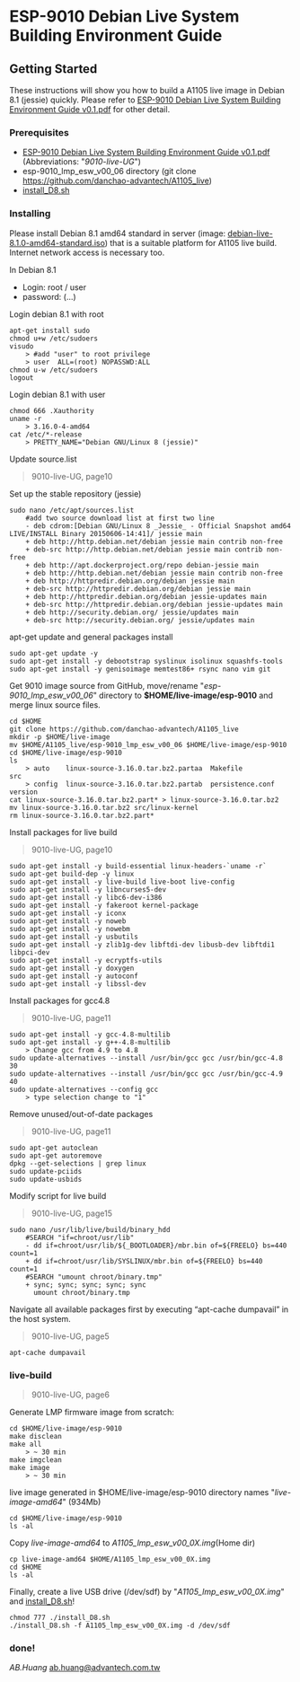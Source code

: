 # ESP-9010 Debian Live System Building Environment Guide

## Getting Started

These instructions will show you how to build a A1105 live image in Debian 8.1 (jessie) quickly.
Please refer to [ESP-9010 Debian Live System Building Environment Guide v0.1.pdf](https://github.com/danchao-advantech/A1105_live/blob/master/ESP-9010%20Debian%20Live%20System%20Building%20Environment%20Guide%20v0.1.pdf) for other detail.


### Prerequisites

* [ESP-9010 Debian Live System Building Environment Guide v0.1.pdf](https://github.com/danchao-advantech/A1105_live/blob/master/ESP-9010%20Debian%20Live%20System%20Building%20Environment%20Guide%20v0.1.pdf) (Abbreviations: "*9010-live-UG*")
* esp-9010_lmp_esw_v00_06 directory (git clone https://github.com/danchao-advantech/A1105_live)
* [install_D8.sh](https://github.com/danchao-advantech/A1105_live/blob/master/install_D8.sh)


### Installing

Please install Debian 8.1 amd64 standard in server (image: [debian-live-8.1.0-amd64-standard.iso](http://cdimage.debian.org/mirror/cdimage/archive/8.1.0-live/amd64/iso-hybrid/debian-live-8.1.0-amd64-standard.iso)) that is 
a suitable platform for A1105 live build.  Internet network access is necessary too. 


In Debian 8.1
- Login:    root / user
- password: (...)


Login debian 8.1 with root

```
apt-get install sudo
chmod u+w /etc/sudoers
visudo
	> #add "user" to root privilege
	> user	ALL=(root) NOPASSWD:ALL
chmod u-w /etc/sudoers
logout
```


Login debian 8.1 with user

```
chmod 666 .Xauthority
uname -r
	> 3.16.0-4-amd64
cat /etc/*-release
	> PRETTY_NAME="Debian GNU/Linux 8 (jessie)"
```


Update source.list

> 9010-live-UG, page10

Set up the stable repository (jessie)
```
sudo nano /etc/apt/sources.list
	#add two source download list at first two line
	- deb cdrom:[Debian GNU/Linux 8 _Jessie_ - Official Snapshot amd64 LIVE/INSTALL Binary 20150606-14:41]/ jessie main
	+ deb http://http.debian.net/debian jessie main contrib non-free 
	+ deb-src http://http.debian.net/debian jessie main contrib non-free 
	+ deb http://apt.dockerproject.org/repo debian-jessie main
	+ deb http://http.debian.net/debian jessie main contrib non-free
	+ deb http://httpredir.debian.org/debian jessie main
	+ deb-src http://httpredir.debian.org/debian jessie main
	+ deb http://httpredir.debian.org/debian jessie-updates main
	+ deb-src http://httpredir.debian.org/debian jessie-updates main
	+ deb http://security.debian.org/ jessie/updates main
	+ deb-src http://security.debian.org/ jessie/updates main
```	


apt-get update and general packages install

```
sudo apt-get update -y
sudo apt-get install -y debootstrap syslinux isolinux squashfs-tools
sudo apt-get install -y genisoimage memtest86+ rsync nano vim git
```


Get 9010 image source from GitHub, move/rename "*esp-9010_lmp_esw_v00_06*" directory to **$HOME/live-image/esp-9010** and merge linux source files.

```
cd $HOME
git clone https://github.com/danchao-advantech/A1105_live
mkdir -p $HOME/live-image
mv $HOME/A1105_live/esp-9010_lmp_esw_v00_06 $HOME/live-image/esp-9010
cd $HOME/live-image/esp-9010
ls
	> auto    linux-source-3.16.0.tar.bz2.partaa  Makefile          src
	> config  linux-source-3.16.0.tar.bz2.partab  persistence.conf  version
cat linux-source-3.16.0.tar.bz2.part* > linux-source-3.16.0.tar.bz2
mv linux-source-3.16.0.tar.bz2 src/linux-kernel
rm linux-source-3.16.0.tar.bz2.part*
```


Install packages for live build

> 9010-live-UG, page10

```
sudo apt-get install -y build-essential linux-headers-`uname -r`
sudo apt-get build-dep -y linux
sudo apt-get install -y live-build live-boot live-config
sudo apt-get install -y libncurses5-dev
sudo apt-get install -y libc6-dev-i386
sudo apt-get install -y fakeroot kernel-package
sudo apt-get install -y iconx
sudo apt-get install -y noweb 
sudo apt-get install -y nowebm 
sudo apt-get install -y usbutils
sudo apt-get install -y zlib1g-dev libftdi-dev libusb-dev libftdi1 libpci-dev
sudo apt-get install -y ecryptfs-utils
sudo apt-get install -y doxygen 
sudo apt-get install -y autoconf 
sudo apt-get install -y libssl-dev
```


Install packages for gcc4.8 

> 9010-live-UG, page11

```
sudo apt-get install -y gcc-4.8-multilib
sudo apt-get install -y g++-4.8-multilib
	> Change gcc from 4.9 to 4.8
sudo update-alternatives --install /usr/bin/gcc gcc /usr/bin/gcc-4.8 30
sudo update-alternatives --install /usr/bin/gcc gcc /usr/bin/gcc-4.9 40
sudo update-alternatives --config gcc 
	> type selection change to "1"
```


Remove unused/out-of-date packages 

> 9010-live-UG, page11

```
sudo apt-get autoclean
sudo apt-get autoremove 
dpkg --get-selections | grep linux
sudo update-pciids
sudo update-usbids
```


Modify script for live build

> 9010-live-UG, page15

```
sudo nano /usr/lib/live/build/binary_hdd
	#SEARCH "if=chroot/usr/lib"
	- dd if=chroot/usr/lib/${_BOOTLOADER}/mbr.bin of=${FREELO} bs=440 count=1 
	+ dd if=chroot/usr/lib/SYSLINUX/mbr.bin of=${FREELO} bs=440 count=1 
	#SEARCH "umount chroot/binary.tmp"
	+ sync; sync; sync; sync; sync
	  umount chroot/binary.tmp 
```


Navigate all available packages first by executing “apt-cache dumpavail” in the host system. 

> 9010-live-UG, page5

```
apt-cache dumpavail
```


### live-build

> 9010-live-UG, page6

Generate LMP firmware image from scratch:

```
cd $HOME/live-image/esp-9010
make disclean
make all
	> ~ 30 min
make imgclean
make image
	> ~ 30 min
```


live image generated in $HOME/live-image/esp-9010 directory names "*live-image-amd64*" (934Mb)

```
cd $HOME/live-image/esp-9010
ls -al
```


Copy *live-image-amd64* to *A1105_lmp_esw_v00_0X.img*(Home dir)

```
cp live-image-amd64 $HOME/A1105_lmp_esw_v00_0X.img
cd $HOME
ls -al
```


Finally, create a live USB drive (/dev/sdf) by "*A1105_lmp_esw_v00_0X.img*" and [install_D8.sh](https://github.com/danchao-advantech/A1105_live/blob/master/install_D8.sh)!

```
chmod 777 ./install_D8.sh
./install_D8.sh -f A1105_lmp_esw_v00_0X.img -d /dev/sdf
```


### done!

*AB.Huang*
ab.huang@advantech.com.tw


